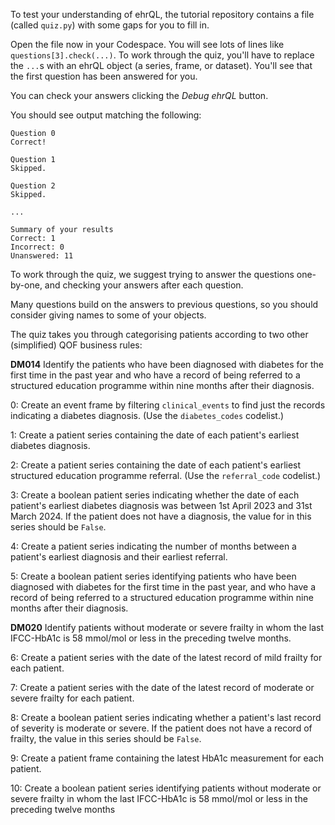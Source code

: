To test your understanding of ehrQL, the tutorial repository contains a file (called `quiz.py`) with some gaps for you to fill in.

Open the file now in your Codespace.
You will see lots of lines like `questions[3].check(...)`.
To work through the quiz, you'll have to replace the `...`s with an ehrQL object (a series, frame, or dataset).
You'll see that the first question has been answered for you.

You can check your answers clicking the _Debug ehrQL_ button.

You should see output matching the following:

```
Question 0
Correct!

Question 1
Skipped.

Question 2
Skipped.

...

Summary of your results
Correct: 1
Incorrect: 0
Unanswered: 11
```

To work through the quiz, we suggest trying to answer the questions one-by-one, and checking your answers after each question.

Many questions build on the answers to previous questions, so you should consider giving names to some of your objects.

The quiz takes you through categorising patients according to two other (simplified) QOF business rules:

**DM014** Identify the patients who have been diagnosed with diabetes for the first time in the past year and who have a record of being referred to a structured education programme within nine months after their diagnosis.

0: Create an event frame by filtering `clinical_events` to find just the records indicating a diabetes diagnosis. (Use the `diabetes_codes` codelist.)

1: Create a patient series containing the date of each patient's earliest diabetes diagnosis.

2: Create a patient series containing the date of each patient's earliest structured education programme referral. (Use the `referral_code` codelist.)

3: Create a boolean patient series indicating whether the date of each patient's earliest diabetes diagnosis was between 1st April 2023 and 31st March 2024. If the patient does not have a diagnosis, the value for in this series should be `False`.

4: Create a patient series indicating the number of months between a patient's earliest diagnosis and their earliest referral.

5: Create a boolean patient series identifying patients who have been diagnosed with diabetes for the first time in the past year, and who have a record of being referred to a structured education programme within nine months after their diagnosis.

**DM020** Identify patients without moderate or severe frailty in whom the last IFCC-HbA1c is 58 mmol/mol or less in the preceding twelve months.

6: Create a patient series with the date of the latest record of mild frailty for each patient.

7: Create a patient series with the date of the latest record of moderate or severe frailty for each patient.

8: Create a boolean patient series indicating whether a patient's last record of severity is moderate or severe. If the patient does not have a record of frailty, the value in this series should be `False`.

9: Create a patient frame containing the latest HbA1c measurement for each patient.

10: Create a boolean patient series identifying patients without moderate or severe frailty in whom the last IFCC-HbA1c is 58 mmol/mol or less in the preceding twelve months
